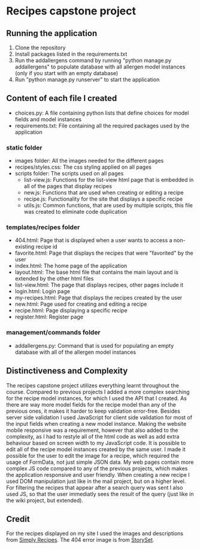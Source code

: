 # Recipes capstone project

## Running the application

1. Clone the repository
2. Install packages listed in the requirements.txt
3. Run the addallergens command by running "python manage.py addallergens" to populate database with all allergen model instances (only if you start with an empty database)
4. Run "python manage.py runserver" to start the application

## Content of each file I created

* choices.py: A file containing python lists that define choices for model fields and model instances
* requirements.txt: File containing all the required packages used by the application

### static folder

* images folder: All the images needed for the different pages
* recipes/styles.css: The css styling applied on all pages
* scripts folder: The scripts used on all pages
    + list-view.js: Functions for the list-view html page that is embedded in all of the pages that display recipes
    + new.js: Functions that are used when creating or editing a recipe
    + recipe.js: Functionality for the site that displays a specific recipe
    + utils.js: Common functions, that are used by multiple scripts, this file was created to eliminate code duplication

### templates/recipes folder

* 404.html: Page that is displayed when a user wants to access a non-existing recipe id
* favorite.html: Page that displays the recipes that were "favorited" by the user
* index.html: The home page of the application
* layout.html: The base html file that contains the main layout and is extended by the other html files
* list-view.html: The page that displays recipes, other pages include it
* login.html: Login page
* my-recipes.html: Page that displays the recipes created by the user
* new.html: Page used for creating and editing a recipe
* recipe.html: Page displaying a specific recipe
* register.html: Register page

### management/commands folder

* addallergens.py: Command that is used for populating an empty database with all of the allergen model instances

## Distinctiveness and Complexity

The recipes capstone project utilizes everything learnt throughout the course. Compared to previous projects I added a more complex searching for the recipe model instances, for which I used the API that I created. As there are way more model fields for the recipe model than any of the previous ones, it makes it harder to keep validation error-free. Besides server side validation I used JavaScript for client side validation for most of the input fields when creating a new model instance. Making the website mobile responsive was a requirement, however that also added to the complexity, as I had to restyle all of the html code as well as add extra behaviour based on screen width to my JavaScript code. It is possible to edit all of the recipe model instances created by the same user. I made it possible for the user to edit the image for a recipe, which required the usage of FormData, not just simple JSON data. My web pages contain more complex JS code compared to any of the previous projects, which makes the application responsive and user friendly. When creating a new recipe I used DOM manipulation just like in the mail project, but on a higher level. For filtering the recipes that appear after a search query was sent I also used JS, so that the user immediatly sees the result of the query (just like in the wiki project, but extended).

## Credit

For the recipes displayed on my site I used the images and descriptions from [Simply Recipes](https://www.simplyrecipes.com/). The 404 error image is from [StorySet](https://storyset.com/web).